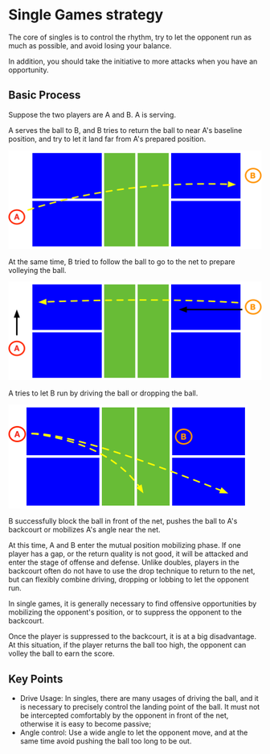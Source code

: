# Single Games strategy

The core of singles is to control the rhythm, try to let the opponent run as much as possible, and avoid losing your balance. 

In addition, you should take the initiative to more attacks when you have an opportunity.

## Basic Process

Suppose the two players are A and B. A is serving.

A serves the ball to B, and B tries to return the ball to near A's baseline position, and try to let it land far from A's prepared position.

![single-strategy-01](_images/single-strategy-01.png)

At the same time, B tried to follow the ball to go to the net to prepare volleying the ball.

![single-strategy-02](_images/single-strategy-02.png)

A tries to let B run by driving the ball or dropping the ball.

![single-strategy-03](_images/single-strategy-03.png)

B successfully block the ball in front of the net, pushes the ball to A's backcourt or mobilizes A's angle near the net.

At this time, A and B enter the mutual position mobilizing phase. If one player has a gap, or the return quality is not good, it will be attacked and enter the stage of offense and defense. Unlike doubles, players in the backcourt often do not have to use the drop technique to return to the net, but can flexibly combine driving, dropping or lobbing to let the opponent run.

In single games, it is generally necessary to find offensive opportunities by mobilizing the opponent's position, or to suppress the opponent to the backcourt.

Once the player is suppressed to the backcourt, it is at a big disadvantage. At this situation, if the player returns the ball too high, the opponent can volley the ball to earn the score.

## Key Points

* Drive Usage: In singles, there are many usages of driving the ball, and it is necessary to precisely control the landing point of the ball. It must not be intercepted comfortably by the opponent in front of the net, otherwise it is easy to become passive;
* Angle control: Use a wide angle to let the opponent move, and at the same time avoid pushing the ball too long to be out.
